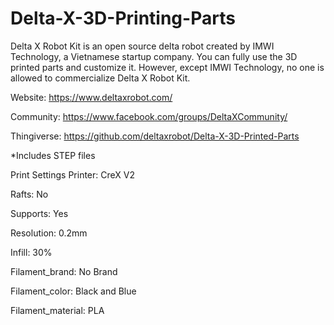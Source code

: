 # Delta-X-3D-Printing-Parts
Delta X Robot Kit is an open source delta robot created by IMWI Technology, a Vietnamese startup company. You can fully use the 3D printed parts and customize it. However, except IMWI Technology, no one is allowed to commercialize Delta X Robot Kit.

Website: https://www.deltaxrobot.com/

Community: https://www.facebook.com/groups/DeltaXCommunity/

Thingiverse: https://github.com/deltaxrobot/Delta-X-3D-Printed-Parts

*Includes STEP files

Print Settings
Printer:
CreX V2

Rafts:
No

Supports:
Yes

Resolution:
0.2mm

Infill:
30%

Filament_brand:
No Brand

Filament_color:
Black and Blue

Filament_material:
PLA
